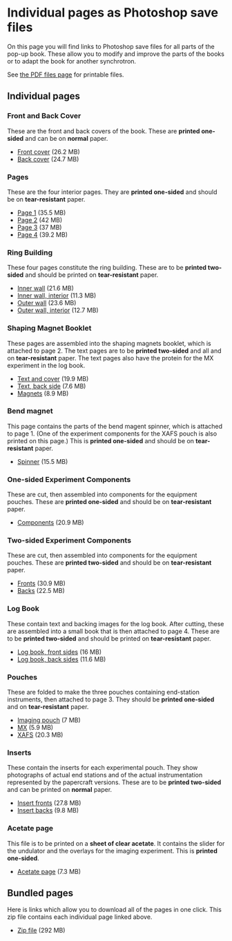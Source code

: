 Individual pages as Photoshop save files
========================================

On this page you will find links to Photoshop save files for all parts
of the pop-up book.  These allow you to modify and improve the parts
of the books or to adapt the book for another synchrotron.

See
[the PDF files page](https://github.com/bruceravel/synchrotron_pop_up_book/blob/master/pages.md)
for printable files.

## Individual pages

### Front and Back Cover

These are the front and back covers of the book.  These are **printed
one-sided** and can be on **normal** paper.

 * [Front cover](https://s3.amazonaws.com/SynchrotronPopUpBook/Front+Cover.psd) (26.2 MB)
 * [Back cover](https://s3.amazonaws.com/SynchrotronPopUpBook/Back+Cover.psd) (24.7 MB)

### Pages

These are the four interior pages.  They are **printed one-sided** and
should be on **tear-resistant** paper.

 * [Page 1](https://s3.amazonaws.com/SynchrotronPopUpBook/Page+1.psd) (35.5 MB)
 * [Page 2](https://s3.amazonaws.com/SynchrotronPopUpBook/Page+2.psd) (42 MB)
 * [Page 3](https://s3.amazonaws.com/SynchrotronPopUpBook/Page+3.psd) (37 MB)
 * [Page 4](https://s3.amazonaws.com/SynchrotronPopUpBook/Page+4.psd) (39.2 MB)

### Ring Building

These four pages constitute the ring building.  These are to be
**printed two-sided** and should be printed on **tear-resistant**
paper.

 * [Inner wall](https://s3.amazonaws.com/SynchrotronPopUpBook/Inner+Wall.psd) (21.6 MB)
 * [Inner wall, interior](https://s3.amazonaws.com/SynchrotronPopUpBook/Inner+Wall+Interior.psd) (11.3 MB)
 * [Outer wall](https://s3.amazonaws.com/SynchrotronPopUpBook/Outer+Wall.psd) (23.6 MB)
 * [Outer wall, interior](https://s3.amazonaws.com/SynchrotronPopUpBook/Outer+wall+interior.psd) (12.7 MB)


### Shaping Magnet Booklet

These pages are assembled into the shaping magnets booklet, which is
attached to page 2.  The text pages are to be **printed two-sided**
and all and on **tear-resistant** paper.  The text pages also have the
protein for the MX experiment in the log book.

 * [Text and cover](https://s3.amazonaws.com/SynchrotronPopUpBook/Shaping+Magnet+Text.psd) (19.9 MB)
 * [Text, back side](https://s3.amazonaws.com/SynchrotronPopUpBook/Shaping+Magnet+Text+B.psd) (7.6 MB)
 * [Magnets](https://s3.amazonaws.com/SynchrotronPopUpBook/Shaping+Magnets.psd) (8.9 MB)

### Bend magnet

This page contains the parts of the bend magent spinner, which is
attached to page 1.  (One of the experiment components for the XAFS
pouch is also printed on this page.)  This is **printed one-sided**
and should be on **tear-resistant** paper.

 * [Spinner](https://s3.amazonaws.com/SynchrotronPopUpBook/Spinner+Print.psd) (15.5 MB)

### One-sided Experiment Components

These are cut, then assembled into components for the equipment
pouches.  These are **printed one-sided** and should be on
**tear-resistant** paper.

 * [Components](https://s3.amazonaws.com/SynchrotronPopUpBook/Experiment+ComponentsRM.psd) (20.9 MB)

### Two-sided Experiment Components

These are cut, then assembled into components for the equipment
pouches.  These are **printed two-sided** and should be on
**tear-resistant** paper.

 * [Fronts](https://s3.amazonaws.com/SynchrotronPopUpBook/Two-sided+Experiment+Components+Front.psd) (30.9 MB)
 * [Backs](https://s3.amazonaws.com/SynchrotronPopUpBook/Two-sided+Experiment+Components+Back.psd) (22.5 MB)


### Log Book

These contain text and backing images for the log book.  After
cutting, these are assembled into a small book that is then attached
to page 4.  These are to be **printed two-sided** and should be
printed on **tear-resistant** paper.

 * [Log book, front sides](https://s3.amazonaws.com/SynchrotronPopUpBook/Lab+Book+Front.psd) (16 MB)
 * [Log book, back sides](https://s3.amazonaws.com/SynchrotronPopUpBook/Lab+Book+Back.psd) (11.6 MB)

### Pouches

These are folded to make the three pouches containing end-station
instruments, then attached to page 3.  They should be **printed
one-sided** and on **tear-resistant** paper.

 * [Imaging pouch](https://s3.amazonaws.com/SynchrotronPopUpBook/Imaging+pouch.psd) (7 MB)
 * [MX](https://s3.amazonaws.com/SynchrotronPopUpBook/MX+pouch.psd) (5.9 MB)
 * [XAFS](https://s3.amazonaws.com/SynchrotronPopUpBook/XAFS+pouch.psd) (20.3 MB)

### Inserts

These contain the inserts for each experimental pouch.  They show
photographs of actual end stations and of the actual instrumentation
represented by the papercraft versions.  These are to be **printed
two-sided** and can be printed on **normal** paper.

 * [Insert fronts](https://s3.amazonaws.com/SynchrotronPopUpBook/Inserts+Front.psd) (27.8 MB)
 * [Insert backs](https://s3.amazonaws.com/SynchrotronPopUpBook/Inserts+Back.psd) (9.8 MB)

### Acetate page

This file is to be printed on a **sheet of clear acetate**.  It
contains the slider for the undulator and the overlays for the imaging
experiment.  This is **printed one-sided**.

 * [Acetate page](https://s3.amazonaws.com/SynchrotronPopUpBook/Acetate.psd) (7.3 MB)


## Bundled pages

Here is links which allow you to download all of the pages in one
click.  This zip file contains each individual page linked above.

 * [Zip file](https://s3.amazonaws.com/SynchrotronPopUpBook/allpages_photoshop.zip) (292 MB)
